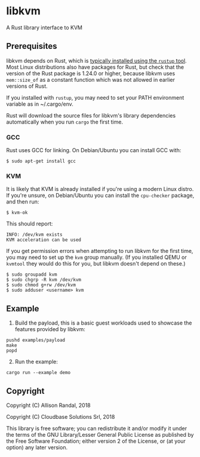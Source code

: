 # libkvm

A Rust library interface to KVM

## Prerequisites

libkvm depends on Rust, which is [typically installed using the
`rustup` tool](https://www.rust-lang.org/en-US/install.html). Most
Linux distributions also have packages for Rust, but check that the
version of the Rust package is 1.24.0 or higher, because libkvm uses
`mem::size_of` as a constant function which was not allowed in earlier
versions of Rust.

If you installed with `rustup`, you may need to set your PATH
environment variable as in ~/.cargo/env.

Rust will download the source files for libkvm's library
dependencies automatically when you run `cargo` the first time.

### GCC

Rust uses GCC for linking. On Debian/Ubuntu you can install GCC with:

```
$ sudo apt-get install gcc
```

### KVM

It is likely that KVM is already installed if you're using a modern
Linux distro. If you're unsure, on Debian/Ubuntu you can install the
`cpu-checker` package, and then run:

```
$ kvm-ok
```

This should report:

```
INFO: /dev/kvm exists
KVM acceleration can be used
```

If you get permission errors when attempting to run libkvm for the
first time, you may need to set up the `kvm` group manually. (If you
installed QEMU or `kvmtool` they would do this for you, but libkvm
doesn't depend on these.)

```
$ sudo groupadd kvm
$ sudo chgrp -R kvm /dev/kvm
$ sudo chmod g+rw /dev/kvm
$ sudo adduser <username> kvm
```

## Example

1. Build the payload, this is a basic guest workloads used to showcase the
features provided by libkvm:
```
pushd examples/payload
make
popd
```

2. Run the example:
```
cargo run --example demo
```

## Copyright

Copyright (C) Allison Randal, 2018

Copyright (C) Cloudbase Solutions Srl, 2018

This library is free software; you can redistribute it and/or modify
it under the terms of the GNU Library/Lesser General Public License as
published by the Free Software Foundation; either version 2 of the
License, or (at your option) any later version.
